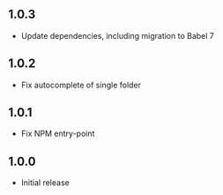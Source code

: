 ## 1.0.3
* Update dependencies, including migration to Babel 7

## 1.0.2
* Fix autocomplete of single folder 

## 1.0.1
* Fix NPM entry-point

## 1.0.0
* Initial release